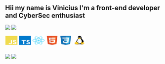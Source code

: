 ## Hii my name is Vinicius I'm a front-end developer and CyberSec enthusiast


<div>
  <img height="180em" src="https://github-readme-stats.vercel.app/api?username=ViniciusAugusto-Codes&show_icons=true&theme=midnight-purple&rank_icon=github" </img>
   <img height="180em" src="https://github-readme-stats.vercel.app/api/top-langs/?username=ViniciusAugusto-Codes&layout=compact&theme=midnight-purple" </img>
</div>
  

<div style="display: inline_block"><br>
  <img align="center" alt="JsLogo" height="30" width="40" src="https://raw.githubusercontent.com/devicons/devicon/master/icons/javascript/javascript-plain.svg">
  <img align="center" alt="TsLogos" height="30" width="40" src="https://raw.githubusercontent.com/devicons/devicon/master/icons/typescript/typescript-plain.svg">
  <img align="center" alt="ReactLogo" height="30" width="40" src="https://raw.githubusercontent.com/devicons/devicon/master/icons/react/react-original.svg">
  <img align="center" alt="HtmlLogo" height="30" width="40" src="https://raw.githubusercontent.com/devicons/devicon/master/icons/html5/html5-original.svg">
  <img align="center" alt="CssLogo" height="30" width="40" src="https://raw.githubusercontent.com/devicons/devicon/master/icons/css3/css3-original.svg">
  <img align="center" alt="LinuxLogo" height="30" width="40" src="https://raw.githubusercontent.com/devicons/devicon/master/icons/linux/linux-original.svg">   
</div>
  
  ##
 
<div> 
  <a href="https://www.instagram.com/vini_sunshine/" target="_blank"><img src="https://img.shields.io/badge/-Instagram-%23E4405F?style=for-the-badge&logo=instagram&logoColor=white" target="_blank"></a>
  <a href="https://www.linkedin.com/in/vinicius-augusto-xavier-leal-b05065277/" target="_blank"><img src="https://img.shields.io/badge/-LinkedIn-%230077B5?style=for-the-badge&logo=linkedin&logoColor=white" target="_blank"></a> 
  



